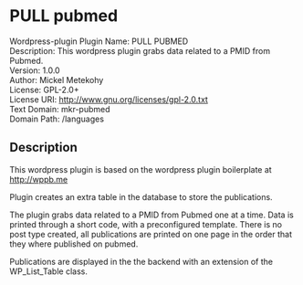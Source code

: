 # PULL pubmed

Wordpress-plugin
Plugin Name:       PULL PUBMED  
Description:       This wordpress plugin grabs data related to a PMID from Pubmed.  
Version:           1.0.0  
Author:            Mickel Metekohy  
License:           GPL-2.0+  
License URI:       http://www.gnu.org/licenses/gpl-2.0.txt  
Text Domain:       mkr-pubmed  
Domain Path:       /languages  

## Description

This wordpress plugin is based on the wordpress plugin boilerplate at http://wppb.me

Plugin creates an extra table in the database to store the publications.

The plugin grabs data related to a PMID from Pubmed one at a time.
Data is printed through a short code, with a preconfigured template.
There is no post type created, all publications are printed on one page in the
order that they where published on pubmed.

Publications are displayed in the the backend with an extension of the WP_List_Table class.
